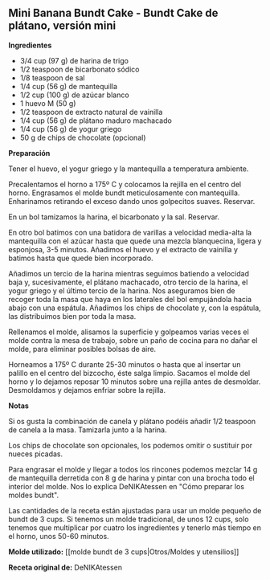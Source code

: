 ## Mini Banana Bundt Cake - Bundt Cake de plátano, versión mini

**Ingredientes**

- 3/4 cup (97 g) de harina de trigo
- 1/2 teaspoon de bicarbonato sódico
- 1/8 teaspoon de sal
- 1/4 cup (56 g) de mantequilla
- 1/2 cup (100 g) de azúcar blanco
- 1 huevo M (50 g)
- 1/2 teaspoon de extracto natural de vainilla
- 1/4 cup (56 g) de plátano maduro machacado
- 1/4 cup (56 g) de yogur griego
- 50 g de chips de chocolate (opcional)

**Preparación**

Tener el huevo, el yogur griego y la mantequilla a temperatura ambiente.

Precalentamos el horno a 175º C y colocamos la rejilla en el centro del horno. Engrasamos el molde bundt meticulosamente con mantequilla. Enharinamos retirando el exceso dando unos golpecitos suaves. Reservar.

En un bol tamizamos la harina, el bicarbonato y la sal. Reservar.

En otro bol batimos con una batidora de varillas a velocidad media-alta la mantequilla con el azúcar hasta que quede una mezcla blanquecina, ligera y esponjosa, 3-5 minutos. Añadimos el huevo y el extracto de vainilla y batimos hasta que quede bien incorporado.

Añadimos un tercio de la harina mientras seguimos batiendo a velocidad baja y, sucesivamente, el plátano machacado, otro tercio de la harina, el yogur griego y el último tercio de la harina. Nos aseguramos bien de recoger toda la masa que haya en los laterales del bol empujándola hacia abajo con una espátula. Añadimos los chips de chocolate y, con la espátula, las distribuimos bien por toda la masa.

Rellenamos el molde, alisamos la superficie y golpeamos varias veces el molde contra la mesa de trabajo, sobre un paño de cocina para no dañar el molde, para eliminar posibles bolsas de aire.

Horneamos a 175º C durante 25-30 minutos o hasta que al insertar un palillo en el centro del bizcocho, éste salga limpio. Sacamos el molde del horno y lo dejamos reposar 10 minutos sobre una rejilla antes de desmoldar. Desmoldamos y dejamos enfriar sobre la rejilla.

**Notas**

Si os gusta la combinación de canela y plátano podéis añadir 1/2 teaspoon de canela a la masa. Tamizarla junto a la harina.

Los chips de chocolate son opcionales, los podemos omitir o sustituir por nueces picadas.

Para engrasar el molde y llegar a todos los rincones podemos mezclar 14 g de mantequilla derretida con 8 g de harina y pintar con una brocha todo el interior del molde. Nos lo explica DeNIKAtessen en "Cómo preparar los moldes bundt".

Las cantidades de la receta están ajustadas para usar un molde pequeño de bundt de 3 cups. Si tenemos un molde tradicional, de unos 12 cups, solo tenemos que multiplicar por cuatro los ingredientes y tenerlo más tiempo en el horno, unos 50-60 minutos.

**Molde utilizado:** [[molde bundt de 3 cups|Otros/Moldes y utensilios]]

**Receta original de:** DeNIKAtessen